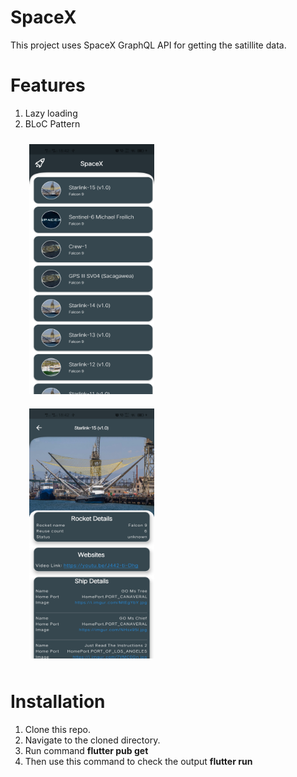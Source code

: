 



# SpaceX
This project uses SpaceX GraphQL API for getting the satillite data.

# Features
1) Lazy loading
2) BLoC Pattern


<img src="https://github.com/aniteshreddy/spacex/blob/main/image1.jpg"  width="200" height="400" Hspace="30" Vspace="10" />  <img src="https://github.com/aniteshreddy/spacex/blob/main/image2.jpg"  width="200" height="400" Hspace="30" Vspace="10" />

# Installation
1) Clone this repo.
2) Navigate to the cloned directory.
3) Run command **flutter pub get**
4) Then use this command to check the output **flutter run**
